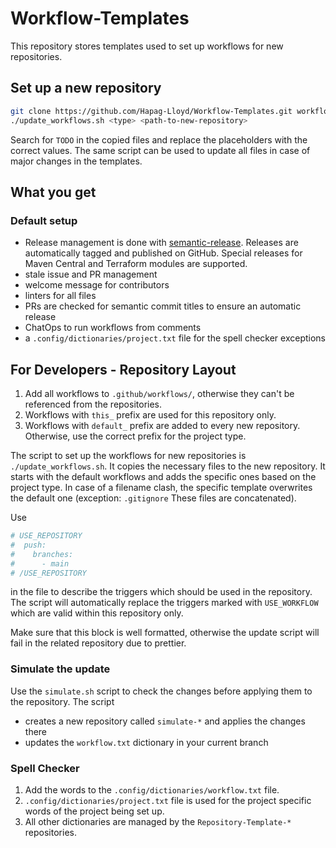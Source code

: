 # Workflow-Templates

This repository stores templates used to set up workflows for new repositories.

## Set up a new repository

```bash
git clone https://github.com/Hapag-Lloyd/Workflow-Templates.git workflow-templates
./update_workflows.sh <type> <path-to-new-repository>
```

Search for `TODO` in the copied files and replace the placeholders with the correct values. The same script can be used to update
all files in case of major changes in the templates.

## What you get

### Default setup

- Release management is done with [semantic-release](https://github.com/semantic-release/semantic-release). Releases are automatically
  tagged and published on GitHub. Special releases for Maven Central and Terraform modules are supported.
- stale issue and PR management
- welcome message for contributors
- linters for all files
- PRs are checked for semantic commit titles to ensure an automatic release
- ChatOps to run workflows from comments
- a `.config/dictionaries/project.txt` file for the spell checker exceptions

## For Developers - Repository Layout

1. Add all workflows to `.github/workflows/`, otherwise they can't be referenced from the repositories.
2. Workflows with `this_` prefix are used for this repository only.
3. Workflows with `default_` prefix are added to every new repository. Otherwise, use the correct prefix for the project type.

The script to set up the workflows for new repositories is `./update_workflows.sh`. It copies the necessary files to the new
repository. It starts with the default workflows and adds the specific ones based on the project type. In case of a filename clash,
the specific template overwrites the default one (exception: `.gitignore` These files are concatenated).

Use

```bash
# USE_REPOSITORY
#  push:
#    branches:
#      - main
# /USE_REPOSITORY
```

in the file to describe the triggers which should be used in the repository. The script will automatically replace the triggers
marked with `USE_WORKFLOW` which are valid within this repository only.

Make sure that this block is well formatted, otherwise the update script will fail in the related repository due to prettier.

### Simulate the update

Use the `simulate.sh` script to check the changes before applying them to the repository. The script

- creates a new repository called `simulate-*` and applies the changes there
- updates the `workflow.txt` dictionary in your current branch

### Spell Checker

1. Add the words to the `.config/dictionaries/workflow.txt` file.
2. `.config/dictionaries/project.txt` file is used for the project specific words of the project being set up.
3. All other dictionaries are managed by the `Repository-Template-*` repositories.
